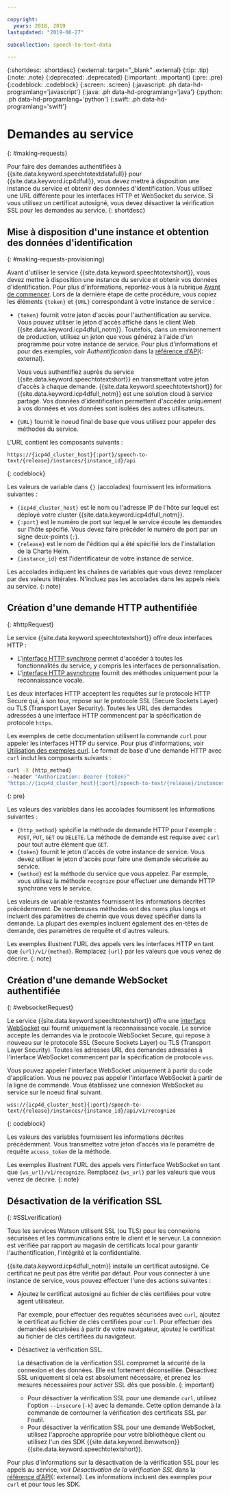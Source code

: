 ```yaml
---

copyright:
  years: 2018, 2019
lastupdated: "2019-06-27"

subcollection: speech-to-text-data

---
```


{:shortdesc: .shortdesc}
{:external: target="_blank" .external}
{:tip: .tip}
{:note: .note}
{:deprecated: .deprecated}
{:important: .important}
{:pre: .pre}
{:codeblock: .codeblock}
{:screen: .screen}
{:javascript: .ph data-hd-programlang='javascript'}
{:java: .ph data-hd-programlang='java'}
{:python: .ph data-hd-programlang='python'}
{:swift: .ph data-hd-programlang='swift'}

# Demandes au service
{: #making-requests}

Pour faire des demandes authentifiées à {{site.data.keyword.speechtotextdatafull}} pour {{site.data.keyword.icp4dfull}}, vous devez mettre à disposition une instance du service et obtenir des données d'identification. Vous utilisez une URL différente pour les interfaces HTTP et WebSocket du service. Si vous utilisez un certificat autosigné, vous devez désactiver la vérification SSL pour les demandes au service.
{: shortdesc}

## Mise à disposition d'une instance et obtention des données d'identification
{: #making-requests-provisioning}

Avant d'utiliser le service {{site.data.keyword.speechtotextshort}}, vous devez mettre à disposition une instance du service et obtenir vos données d'identification. Pour plus d'informations, reportez-vous à la rubrique [Avant de commencer](/docs/services/speech-to-text-data?topic=speech-to-text-data-gettingStarted#before-you-begin).
Lors de la dernière étape de cette procédure, vous copiez les éléments `{token}` et `{URL}` correspondant à votre instance de service :

-   `{token}` fournit votre jeton d'accès pour l'authentification au service. Vous pouvez utiliser le jeton d'accès affiché dans le client Web {{site.data.keyword.icp4dfull_notm}}. Toutefois, dans un environnement de production, utilisez un jeton que vous générez à l'aide d'un programme pour votre instance de service. Pour plus d'informations et pour des exemples, voir *Authentification* dans la [référence d'API](https://{DomainName}/apidocs/speech-to-text-data#authentication){: external}.

    Vous vous authentifiez auprès du service {{site.data.keyword.speechtotextshort}} en transmettant votre jeton d'accès à chaque demande. {{site.data.keyword.speechtotextshort}} for {{site.data.keyword.icp4dfull_notm}} est une solution cloud à service partagé. Vos données d'identification permettent d'accéder uniquement à vos données et vos données sont isolées des autres utilisateurs.
-   `{URL}` fournit le noeud final de base que vous utilisez pour appeler des méthodes du service.

L'URL contient les composants suivants : 

```
https://{icp4d_cluster_host}{:port}/speech-to-text/{release}/instances/{instance_id}/api
```
{: codeblock}

Les valeurs de variable dans `{}` (accolades) fournissent les informations suivantes :

-   `{icp4d_cluster_host}` est le nom ou l'adresse IP de l'hôte sur lequel est déployé votre cluster {{site.data.keyword.icp4dfull_notm}}.
-   `{:port}` est le numéro de port sur lequel le service écoute les demandes sur l'hôte spécifié. Vous devez faire précéder le numéro de port par un signe deux-points (`:`).
-   `{release}` est le nom de l'édition qui a été spécifié lors de l'installation de la Charte Helm.
-   `{instance_id}` est l'identificateur de votre instance de service.

Les accolades indiquent les chaînes de variables que vous devez remplacer par des valeurs littérales. N'incluez pas les accolades dans les appels réels au service.
{: note}

## Création d'une demande HTTP authentifiée
{: #httpRequest}

Le service {{site.data.keyword.speechtotextshort}} offre deux interfaces HTTP :

-   L'[interface HTTP synchrone](/docs/services/speech-to-text-data?topic=speech-to-text-data-http) permet d'accéder à toutes les fonctionnalités du service, y compris les interfaces de personnalisation.
-   L'[interface HTTP asynchrone](/docs/services/speech-to-text-data?topic=speech-to-text-data-async) fournit des méthodes uniquement pour la reconnaissance vocale.

Les deux interfaces HTTP acceptent les requêtes sur le protocole HTTP Secure qui, à son tour, repose sur le protocole SSL (Secure Sockets Layer) ou TLS (Transport Layer Security). Toutes les URL des demandes adressées à une interface HTTP commencent par la spécification de protocole `https`.

Les exemples de cette documentation utilisent la commande `curl` pour appeler les interfaces HTTP du service. Pour plus d'informations, voir [Utilisation des exemples curl](/docs/services/speech-to-text-data?topic=speech-to-text-data-gettingStarted#getting-started-curl). Le format de base d'une demande HTTP avec `curl` inclut les composants suivants :

```bash
curl -X {http_method}
--header "Authorization: Bearer {token}"
"https://{icp4d_cluster_host}{:port}/speech-to-text/{release}/instances/{instance_id}/api/v1/{method}"
```
{: pre}

Les valeurs des variables dans les accolades fournissent les informations suivantes :

-   `{http_method}` spécifie la méthode de demande HTTP pour l'exemple : `POST`, `PUT`, `GET` ou `DELETE`. La méthode de demande est requise avec `curl` pour tout autre élément que `GET`.
-   `{token}` fournit le jeton d'accès de votre instance de service. Vous devez utiliser le jeton d'accès pour faire une demande sécurisée au service.
-   `{method}` est la méthode du service que vous appelez. Par exemple, vous utilisez la méthode `recognize` pour effectuer une demande HTTP synchrone vers le service.

Les valeurs de variable restantes fournissent les informations décrites précédemment. De nombreuses méthodes ont des noms plus longs et incluent des paramètres de chemin que vous devez spécifier dans la demande. La plupart des exemples incluent également des en-têtes de demande, des paramètres de requête et d'autres valeurs.

Les exemples illustrent l'URL des appels vers les interfaces HTTP en tant que `{url}/v1/{method}`. Remplacez `{url}` par les valeurs que vous venez de décrire.
{: note}

## Création d'une demande WebSocket authentifiée
{: #websocketRequest}

Le service {{site.data.keyword.speechtotextshort}} offre une [interface WebSocket](/docs/services/speech-to-text-data?topic=speech-to-text-data-websockets) qui fournit uniquement la reconnaissance vocale. Le service accepte les demandes via le protocole WebSocket Secure, qui repose à nouveau sur le protocole SSL (Secure Sockets Layer) ou TLS (Transport Layer Security). Toutes les adresses URL des demandes adressées à l'interface WebSocket commencent par la spécification de protocole `wss`.

Vous pouvez appeler l'interface WebSocket uniquement à partir du code d'application. Vous ne pouvez pas appeler l'interface WebSocket à partir de la ligne de commande. Vous établissez une connexion WebSocket au service sur le noeud final suivant. 

```
wss://{icp4d_cluster_host}{:port}/speech-to-text/{release}/instances/{instance_id}/api/v1/recognize
```
{: codeblock}

Les valeurs des variables fournissent les informations décrites précédemment. Vous transmettez votre jeton d'accès via le paramètre de requête `access_token` de la méthode.

Les exemples illustrent l'URL des appels vers l'interface WebSocket en tant que `{ws_url}/v1/recognize`. Remplacez `{ws_url}` par les valeurs que vous venez de décrire.
{: note}

## Désactivation de la vérification SSL
{: #SSLverification}

Tous les services Watson utilisent SSL (ou TLS) pour les connexions sécurisées et les communications entre le client et le serveur. La connexion est vérifiée par rapport au magasin de certificats local pour garantir l'authentification, l'intégrité et la confidentialité.

{{site.data.keyword.icp4dfull_notm}} installe un certificat autosigné. Ce certificat ne peut pas être vérifié par défaut. Pour vous connecter à une instance de service, vous pouvez effectuer l'une des actions suivantes :

-   Ajoutez le certificat autosigné au fichier de clés certifiées pour votre agent utilisateur.

    Par exemple, pour effectuer des requêtes sécurisées avec `curl`, ajoutez le certificat au fichier de clés certifiées pour `curl`. Pour effectuer des demandes sécurisées à partir de votre navigateur, ajoutez le certificat au fichier de clés certifiées du navigateur.
-   Désactivez la vérification SSL.

    La désactivation de la vérification SSL compromet la sécurité de la connexion et des données. Elle est fortement déconseillée. Désactivez SSL uniquement si cela est absolument nécessaire, et prenez les mesures nécessaires pour activer SSL dès que possible.
    {: important}

    -   Pour désactiver la vérification SSL pour une demande `curl`, utilisez l'option `--insecure` (`-k`) avec la demande. Cette option demande à la commande de contourner la vérification des certificats SSL par l'outil. 
    -   Pour désactiver la vérification SSL pour une demande WebSocket, utilisez l'approche appropriée pour votre bibliothèque client ou utilisez l'un des SDK {{site.data.keyword.ibmwatson}}{{site.data.keyword.speechtotextshort}}.

Pour plus d'informations sur la désactivation de la vérification SSL pour les appels au service, voir *Désactivation de la vérification SSL* dans la [référence d'API](https://{DomainName}/apidocs/speech-to-text-data#disabling-ssl){: external}. Les informations incluent des exemples pour `curl` et pour tous les SDK.
